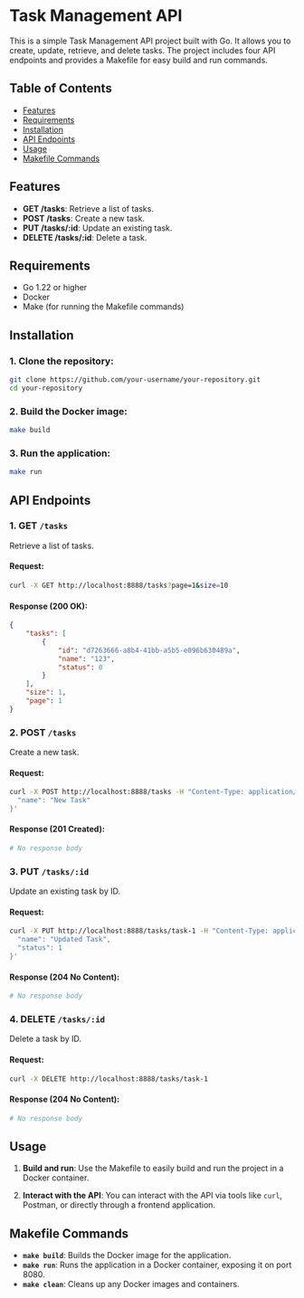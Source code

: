 
# Task Management API

This is a simple Task Management API project built with Go. It allows you to create, update, retrieve, and delete tasks. The project includes four API endpoints and provides a Makefile for easy build and run commands.

## Table of Contents

- [Features](#features)
- [Requirements](#requirements)
- [Installation](#installation)
- [API Endpoints](#api-endpoints)
- [Usage](#usage)
- [Makefile Commands](#makefile-commands)

## Features

- **GET /tasks**: Retrieve a list of tasks.
- **POST /tasks**: Create a new task.
- **PUT /tasks/:id**: Update an existing task.
- **DELETE /tasks/:id**: Delete a task.

## Requirements

- Go 1.22 or higher
- Docker
- Make (for running the Makefile commands)

## Installation

### 1. Clone the repository:

```bash
git clone https://github.com/your-username/your-repository.git
cd your-repository
```

### 2. Build the Docker image:

```bash
make build
```

### 3. Run the application:

```bash
make run
```

## API Endpoints

### 1. GET `/tasks`

Retrieve a list of tasks.

#### Request:

```bash
curl -X GET http://localhost:8888/tasks?page=1&size=10
```

#### Response (200 OK):

```json
{
    "tasks": [
        {
            "id": "d7263666-a8b4-41bb-a5b5-e096b630489a",
            "name": "123",
            "status": 0
        }
    ],
    "size": 1,
    "page": 1
}
```

### 2. POST `/tasks`

Create a new task.

#### Request:

```bash
curl -X POST http://localhost:8888/tasks -H "Content-Type: application/json" -d '{
  "name": "New Task"
}'
```

#### Response (201 Created):
```bash
# No response body
```

### 3. PUT `/tasks/:id`

Update an existing task by ID.

#### Request:

```bash
curl -X PUT http://localhost:8888/tasks/task-1 -H "Content-Type: application/json" -d '{
  "name": "Updated Task",
  "status": 1
}'
```

#### Response (204 No Content):

```bash
# No response body
```

### 4. DELETE `/tasks/:id`

Delete a task by ID.

#### Request:

```bash
curl -X DELETE http://localhost:8888/tasks/task-1
```

#### Response (204 No Content):

```bash
# No response body
```

## Usage

1. **Build and run**: Use the Makefile to easily build and run the project in a Docker container.

2. **Interact with the API**: You can interact with the API via tools like `curl`, Postman, or directly through a frontend application.

## Makefile Commands

- **`make build`**: Builds the Docker image for the application.
- **`make run`**: Runs the application in a Docker container, exposing it on port 8080.
- **`make clean`**: Cleans up any Docker images and containers.

